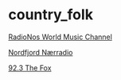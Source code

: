 # country_folk

[RadioNos World Music Channel](https://nos.radio.br/stream/13/)

[Nordfjord Nærradio](https://lyd.nnr1987.no/nnr_hq)

[92.3 The Fox](https://playerservices.streamtheworld.com/api/livestream-redirect/KOFXFMAAC.aac?dist=onlineradiobox)

